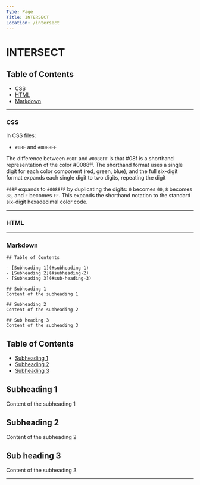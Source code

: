 ```yaml
---
Type: Page
Title: INTERSECT
Location: /intersect
---
```


# INTERSECT

## Table of Contents

- [CSS](#css)
- [HTML](#html)
- [Markdown](#markdown)

---

### CSS 

In CSS files:

- `#08F` and `#0088FF`

The difference between `#08F` and `#0088FF` is that #08f is a shorthand representation of the color #0088ff. The shorthand format uses a single digit for each color component (red, green, blue), and the full six-digit format expands each single digit to two digits, repeating the digit

`#08F` expands to `#0088FF` by duplicating the digits: `0` becomes `00`, `8` becomes `88`, and `F` becomes `FF`. This expands the shorthand notation to the standard six-digit hexadecimal color code.

---

### HTML

---

### Markdown

```
## Table of Contents

- [Subheading 1](#subheading-1)
- [Subheading 2](#subheading-2)
- [Subheading 3](#sub-heading-3)

## Subheading 1
Content of the subheading 1

## Subheading 2
Content of the subheading 2

## Sub heading 3
Content of the subheading 3
```

## Table of Contents

- [Subheading 1](#subheading-1)
- [Subheading 2](#subheading-2)
- [Subheading 3](#sub-heading-3)

## Subheading 1
Content of the subheading 1

## Subheading 2
Content of the subheading 2

## Sub heading 3
Content of the subheading 3

---
